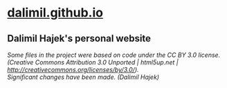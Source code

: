 # [dalimil.github.io](http://dalimil.github.io)
## Dalimil Hajek's personal website


*Some files in the project were based on code under the CC BY 3.0 license.  
(Creative Commons Attribution 3.0 Unported | html5up.net | http://creativecommons.org/licenses/by/3.0/).  
Significant changes have been made. (Dalimil Hajek)*